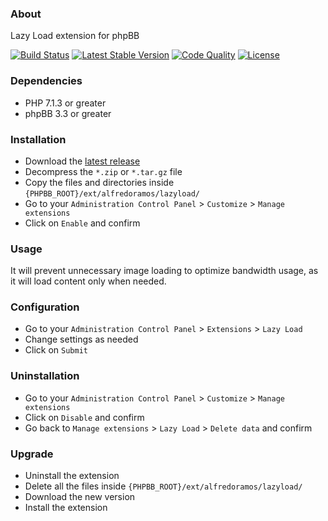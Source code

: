 ### About

Lazy Load extension for phpBB

[![Build Status](https://img.shields.io/travis/com/AlfredoRamos/phpbb-ext-lazy-load.svg?style=flat-square)](https://travis-ci.com/AlfredoRamos/phpbb-ext-lazy-load)
[![Latest Stable Version](https://img.shields.io/github/tag/AlfredoRamos/phpbb-ext-lazy-load.svg?style=flat-square&label=stable)](https://github.com/AlfredoRamos/phpbb-ext-lazy-load/releases)
[![Code Quality](https://img.shields.io/codacy/grade/eb4c8decef96487fbbed8dd598ec5b71.svg?style=flat-square)](https://app.codacy.com/manual/AlfredoRamos/phpbb-ext-lazy-load/dashboard)
[![License](https://img.shields.io/github/license/AlfredoRamos/phpbb-ext-lazy-load.svg?style=flat-square)](https://raw.githubusercontent.com/AlfredoRamos/phpbb-ext-lazy-load/master/license.txt)

### Dependencies

- PHP 7.1.3 or greater
- phpBB 3.3 or greater

### Installation

- Download the [latest release](https://github.com/AlfredoRamos/phpbb-ext-lazy-load/releases)
- Decompress the `*.zip` or `*.tar.gz` file
- Copy the files and directories inside `{PHPBB_ROOT}/ext/alfredoramos/lazyload/`
- Go to your `Administration Control Panel` > `Customize` > `Manage extensions`
- Click on `Enable` and confirm

### Usage

It will prevent unnecessary image loading to optimize bandwidth usage, as it will load content only when needed.

### Configuration

- Go to your `Administration Control Panel` > `Extensions` > `Lazy Load`
- Change settings as needed
- Click on `Submit`

### Uninstallation

- Go to your `Administration Control Panel` > `Customize` > `Manage extensions`
- Click on `Disable` and confirm
- Go back to `Manage extensions` > `Lazy Load` > `Delete data` and confirm

### Upgrade

- Uninstall the extension
- Delete all the files inside `{PHPBB_ROOT}/ext/alfredoramos/lazyload/`
- Download the new version
- Install the extension
